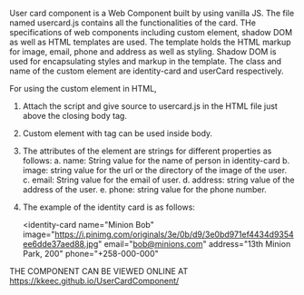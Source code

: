 User card component is a Web Component built by using vanilla JS. The file named usercard.js contains all the functionalities of the card. 
THe specifications of web components including custom element, shadow DOM as well as HTML templates are used.
The template holds the HTML markup for image, email, phone and address as well as styling.
Shadow DOM is used for encapsulating styles and markup in the template.
The class and name of the custom element are identity-card and userCard respectively.

For using the custom element in HTML, 
1. Attach the script and give source to usercard.js in the HTML file just above the closing body tag.
2. Custom element with tag <identity-card></identity-card> can be used inside body.
3. The attributes of the element are strings for different properties as follows:
    a. name: String value for the name of person in identity-card
    b. image: string value for the url or the directory of the image of the user.
    c. email: String value for the email of user.
    d. address: string value of the address of the user.
    e. phone: string value for the phone number.
    
4. The example of the identity card is as follows:

    <identity-card
        name="Minion Bob"
        image="https://i.pinimg.com/originals/3e/0b/d9/3e0bd971ef4434d9354ee6dde37aed88.jpg"
        email="bob@minions.com"
        address="13th Minion Park, 200"
        phone="+258-000-000"
    >
    </identity-card>
    
    
THE COMPONENT CAN BE VIEWED ONLINE AT https://kkeec.github.io/UserCardComponent/
